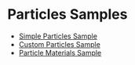 # Particles Samples

- [Simple Particles Sample](particles-samples-simple/index.md)
- [Custom Particles Sample](particles-samples-custom/index.md)
- [Particle Materials Sample](particles-samples-material/index.md)
